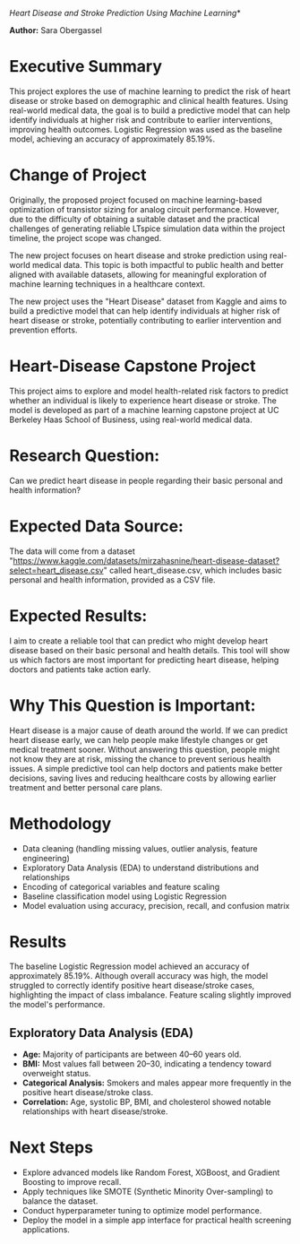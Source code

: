 *Heart Disease and Stroke Prediction Using Machine Learning**

**Author:** Sara Obergassel

# Executive Summary

This project explores the use of machine learning to predict the risk of heart disease or stroke based on demographic and clinical health features. Using real-world medical data, the goal is to build a predictive model that can help identify individuals at higher risk and contribute to earlier interventions, improving health outcomes. Logistic Regression was used as the baseline model, achieving an accuracy of approximately 85.19%.

# Change of Project

Originally, the proposed project focused on machine learning-based optimization of transistor sizing for analog circuit performance. However, due to the difficulty of obtaining a suitable dataset and the practical challenges of generating reliable LTspice simulation data within the project timeline, the project scope was changed.

The new project focuses on heart disease and stroke prediction using real-world medical data. This topic is both impactful to public health and better aligned with available datasets, allowing for meaningful exploration of machine learning techniques in a healthcare context.

The new project uses the "Heart Disease" dataset from Kaggle and aims to build a predictive model that can help identify individuals at higher risk of heart disease or stroke, potentially contributing to earlier intervention and prevention efforts.


# Heart-Disease Capstone Project
This project aims to explore and model health-related risk factors to predict whether an individual is likely to experience heart disease or stroke. The model is developed as part of a machine learning capstone project at UC Berkeley Haas School of Business, using real-world medical data.


# Research Question:
Can we predict heart disease in people regarding their basic personal and health information?

# Expected Data Source:
The data will come from a dataset "https://www.kaggle.com/datasets/mirzahasnine/heart-disease-dataset?select=heart_disease.csv" called heart_disease.csv, which includes basic personal and health information, provided as a CSV file.

# Expected Results:
I aim to create a reliable tool that can predict who might develop heart disease based on their basic personal and health details. This tool will show us which factors are most important for predicting heart disease, helping doctors and patients take action early.

# Why This Question is Important:
Heart disease is a major cause of death around the world. If we can predict heart disease early, we can help people make lifestyle changes or get medical treatment sooner. Without answering this question, people might not know they are at risk, missing the chance to prevent serious health issues. 
A simple predictive tool can help doctors and patients make better decisions, saving lives and reducing healthcare costs by allowing earlier treatment and better personal care plans.

# Methodology

- Data cleaning (handling missing values, outlier analysis, feature engineering)
- Exploratory Data Analysis (EDA) to understand distributions and relationships
- Encoding of categorical variables and feature scaling
- Baseline classification model using Logistic Regression
- Model evaluation using accuracy, precision, recall, and confusion matrix

# Results

The baseline Logistic Regression model achieved an accuracy of approximately 85.19%. Although overall accuracy was high, the model struggled to correctly identify positive heart disease/stroke cases, highlighting the impact of class imbalance. Feature scaling slightly improved the model's performance.
## Exploratory Data Analysis (EDA)
- **Age:** Majority of participants are between 40–60 years old.
- **BMI:** Most values fall between 20–30, indicating a tendency toward overweight status.
- **Categorical Analysis:** Smokers and males appear more frequently in the positive heart disease/stroke class.
- **Correlation:** Age, systolic BP, BMI, and cholesterol showed notable relationships with heart disease/stroke.

# Next Steps

- Explore advanced models like Random Forest, XGBoost, and Gradient Boosting to improve recall.
- Apply techniques like SMOTE (Synthetic Minority Over-sampling) to balance the dataset.
- Conduct hyperparameter tuning to optimize model performance.
- Deploy the model in a simple app interface for practical health screening applications.
